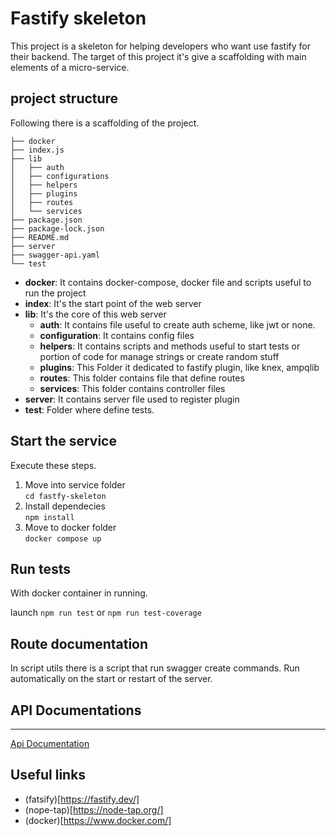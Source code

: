 # Fastify skeleton

This project is a skeleton for helping developers who want use fastify for their backend.
The target of this project it's give a scaffolding with main elements of a micro-service.

## project structure
Following there is a scaffolding of the project.

```
├── docker 
├── index.js
├── lib
│   ├── auth
│   ├── configurations
│   ├── helpers
│   ├── plugins
│   ├── routes
│   └── services
├── package.json
├── package-lock.json
├── README.md
├── server
├── swagger-api.yaml
└── test
```

- **docker**: It contains docker-compose, docker file and scripts useful to run the project
- **index**: It's the start point of the web server
- **lib**: It's the core of this web server
    - **auth**: It contains file useful to create auth scheme, like jwt or none. 
    - **configuration**: It contains config files
    - **helpers**: It contains scripts and methods useful to start tests or portion of code for manage strings or create random stuff
    - **plugins**: This Folder it dedicated to fastify plugin, like knex, ampqlib
    - **routes**: This folder contains file that define routes
    - **services**: This folder contains controller files
- **server**: It contains server file used to register plugin
- **test**: Folder where define tests.

## Start the service
Execute these steps.

1. Move into service folder \
`cd fastfy-skeleton`
2. Install dependecies \
`npm install`
3. Move to docker folder \
`docker compose up`

## Run tests
With docker container in running.

launch `npm run test` or `npm run test-coverage`

## Route documentation
In script utils there is a script that run swagger create commands.
Run automatically on the start or restart of the server.

## API Documentations
---
[Api Documentation](swagger-api.yaml)

## Useful links

- (fatsify)[https://fastify.dev/]
- (nope-tap)[https://node-tap.org/]
- (docker)[https://www.docker.com/]




